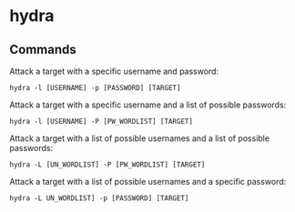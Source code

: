 # hydra

## Commands

Attack a target with a specific username and password:
```
hydra -l [USERNAME] -p [PASSWORD] [TARGET]
```

Attack a target with a specific username and a list of possible passwords:
```
hydra -l [USERNAME] -P [PW_WORDLIST] [TARGET]
```

Attack a target with a list of possible usernames and a list of possible passwords:
```
hydra -L [UN_WORDLIST] -P [PW_WORDLIST] [TARGET]
```

Attack a target with a list of possible usernames and a specific password:
```
hydra -L UN_WORDLIST] -p [PASSWORD] [TARGET]
```